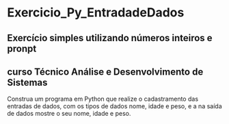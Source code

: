 # Exercicio_Py_EntradadeDados
## Exercício simples utilizando números inteiros e pronpt 
## curso Técnico Análise e Desenvolvimento de Sistemas
Construa um programa em Python que realize o cadastramento das entradas de 
dados, com os tipos de dados nome, idade e peso, e a na saída de dados mostre o seu nome, 
idade e peso.  
